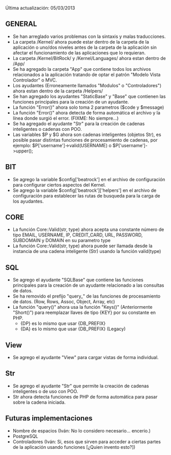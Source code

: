Última actualización: 05/03/2013

GENERAL
------------------------

- Se han arreglado varios problemas con la sintaxis y malas traducciones.
- La carpeta /Kernel/ ahora puede estar dentro de la carpeta de la aplicación o uno/dos niveles antes de la carpeta de la aplicación sin afectar el funcionamiento de las aplicaciones que lo requieran.
- La carpeta /Kernel/BitRock/ y /Kernel/Languages/ ahora estan dentro de /App/
- Se ha agregado la carpeta "App" que contiene todos los archivos relacionados a la aplicación tratando de optar el patrón "Modelo Vista Controlador" o MVC.
- Los ayudantes (Erroneamente llamados "Modulos" o "Controladores") ahora estan dentro de la carpeta /Helpers/
- Se han agregado los ayudantes "StaticBase" y "Base" que contienen las funciones principales para la creación de un ayudante.
- La función "Error()" ahora solo toma 2 parametros ($code y $message)
- La función "Error()" ahora detecta de forma automática el archivo y la línea donde surgió el error. (FIXME: No siempre...)
- Se ha agregado el ayudante "Str" para la creación de cadenas inteligentes o cadenas con POO.
- Las variables $P y $G ahora son cadenas inteligentes (objetos Str), es posible pasar distintas funciones de procesamiento de cadenas, por ejemplo: $P['username']->valid(USERNAME) o $P['username']->upper();

BIT
------------------------

- Se agrego la variable $config['beatrock'] en el archivo de configuración para configurar ciertos aspectos del Kernel.
- Se agrego la variable $config['beatrock']['helpers'] en el archivo de configuración para establecer las rutas de busqueda para la carga de los ayudantes.

CORE
------------------------

- La función Core::Valid(str, type) ahora acepta una constante número de tipo EMAIL, USERNAME, IP, CREDIT_CARD, URL, PASSWORD, SUBDOMAIN y DOMAIN en su parametro type
- La función Core::Valid(str, type) ahora puede ser llamada desde la instancia de una cadena inteligente (Str) usando la función valid(type)

SQL
------------------------

- Se agrego el ayudante "SQLBase" que contiene las funciones principales para la creación de un ayudante relacionado a las consultas de datos.
- Se ha removido el prefijo "query_" de las funciones de procesamiento de datos. (Row, Rows, Assoc, Object, Array, etc)
- La función "query()" ahora usa la función "Keys()" (Anteriormente "Short()") para reemplazar llaves de tipo {KEY} por su constante en PHP.
	- {DP} es lo mismo que usar {DB_PREFIX}
	- {DA} es lo mismo que usar {DB_PREFIX} (Legacy)

View
------------------------

- Se agrego el ayudante "View" para cargar vistas de forma individual.

Str
-------------------------

- Se agrego el ayudante "Str" que permite la creación de cadenas inteligentes o de uso con POO.
- Str ahora detecta funciones de PHP de forma automática para pasar sobre la cadena iniciada.

Futuras implementaciones
------------------------

- Nombre de espacios (Iván: No lo considero necesario... encerio.)
- PostgreSQL
- Controladores (Iván: Si, esos que sirven para acceder a ciertas partes de la aplicación usando funciones [¿Quien invento esto?])